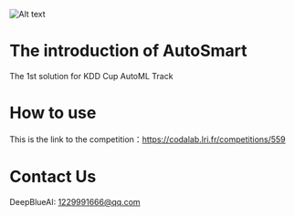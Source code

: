 ![Alt text](https://www.deepblueai.com/usr/deepblue/v3/images/logo.png "DeepBlue")

# The introduction of AutoSmart
The 1st solution for KDD Cup AutoML Track

# How to use
This is the link to the competition：https://codalab.lri.fr/competitions/559

# Contact Us
DeepBlueAI: 1229991666@qq.com
